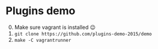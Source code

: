 # Plugins demo

0. Make sure vagrant is installed :wink:
1. `git clone https://github.com/plugins-demo-2015/demo`
2. `make -C vagrantrunner`
